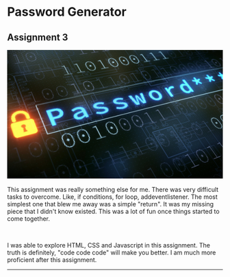 # Password Generator

## Assignment 3

<img    src="./images/readmeimg.png" height=300px width=600px>

<p>
This assignment was really something else for me. There was very difficult tasks to overcome. Like, if conditions, for loop, addeventlistener. The most simplest one that blew me away was a simple "return". It was my missing piece that I didn't know existed. This was a lot of fun once things started to come together.
</p>
<br>
<p>
I was able to explore HTML, CSS and Javascript in this assignment. The truth is definitely, "code code code" will make you better. I am much more proficient after this assignment. 
</p>
<hr>
<p>
